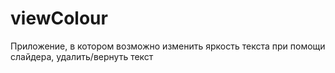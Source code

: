# viewColour
Приложение, в котором возможно изменить яркость текста при помощи слайдера, удалить/вернуть текст
